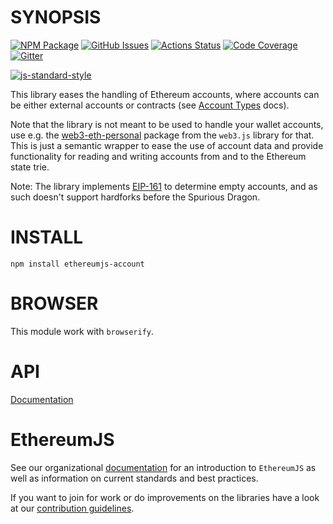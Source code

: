 # SYNOPSIS

[![NPM Package][account-npm-badge]][account-npm-link]
[![GitHub Issues][account-issues-badge]][account-issues-link]
[![Actions Status][account-actions-badge]][account-actions-link]
[![Code Coverage][account-coverage-badge]][account-coverage-link]
[![Gitter][gitter-badge]][gitter-link]

[![js-standard-style][js-standard-style-badge]][js-standard-style-link]

This library eases the handling of Ethereum accounts, where accounts can be either external accounts
or contracts (see
[Account Types](http://ethdocs.org/en/latest/contracts-and-transactions/account-types-gas-and-transactions.html) docs).

Note that the library is not meant to be used to handle your wallet accounts, use e.g. the
[web3-eth-personal](http://web3js.readthedocs.io/en/1.0/web3-eth-personal.html) package from the
`web3.js` library for that. This is just a semantic wrapper to ease the use of account data and
provide functionality for reading and writing accounts from and to the Ethereum state trie.

Note: The library implements [EIP-161](https://eips.ethereum.org/EIPS/eip-161) to determine empty accounts,
and as such doesn't support hardforks before the Spurious Dragon.

# INSTALL

`npm install ethereumjs-account`

# BROWSER

This module work with `browserify`.

# API

[Documentation](./docs/README.md)

# EthereumJS

See our organizational [documentation](https://ethereumjs.readthedocs.io) for an introduction to `EthereumJS` as well as information on current standards and best practices.

If you want to join for work or do improvements on the libraries have a look at our [contribution guidelines](https://ethereumjs.readthedocs.io/en/latest/contributing.html).

[gitter-badge]: https://img.shields.io/gitter/room/ethereum/ethereumjs.svg
[gitter-link]: https://gitter.im/ethereum/ethereumjs
[js-standard-style-badge]: https://cdn.rawgit.com/feross/standard/master/badge.svg
[js-standard-style-link]: https://github.com/feross/standard
[account-npm-badge]: https://img.shields.io/npm/v/@ethereumjs/account.svg
[account-npm-link]: https://www.npmjs.org/package/@ethereumjs/account
[account-issues-badge]: https://img.shields.io/github/issues/ethereumjs/ethereumjs-vm/package:%20account?label=issues
[account-issues-link]: https://github.com/ethereumjs/ethereumjs-vm/issues?q=is%3Aopen+is%3Aissue+label%3A"package%3A+account"
[account-actions-badge]: https://github.com/ethereumjs/ethereumjs-vm/workflows/Account%20Test/badge.svg
[account-actions-link]: https://github.com/ethereumjs/ethereumjs-vm/actions?query=workflow%3A%22Account+Test%22
[account-coverage-badge]: https://codecov.io/gh/ethereumjs/ethereumjs-vm/branch/master/graph/badge.svg?flag=account
[account-coverage-link]: https://codecov.io/gh/ethereumjs/ethereumjs-vm/tree/master/packages/account
